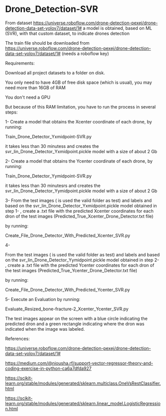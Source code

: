 # Drone_Detection-SVR
From dataset https://universe.roboflow.com/drone-detection-pexej/drone-detection-data-set-yolov7/dataset/1# a model is obtained, based on ML (SVR), with that custom dataset, to indicate drones detection

The train file should be downloaded from https://universe.roboflow.com/drone-detection-pexej/drone-detection-data-set-yolov7/dataset/1#
(needs a roboflow key)

Requirements:

Download all project datasets to a folder on disk.

You only need to have 4GB of free disk space (which is usual), you may need more than 16GB of RAM

You don't need a GPU

But because of this RAM limitation, you have to run the process in several steps:

1-
Create a model that obtains the Xcenter coordinate of each drone, by running:

Train_Drone_Detector_Yxmidpoint-SVR.py

it takes less than 30 minutess and creates the svr_lin_Drone_Detector_Yxmidpoint.pickle  model with a size of about 2 Gb

2-
Create a model that obtains the Ycenter coordinate of each drone, by running:

Train_Drone_Detector_Yymidpoint-SVR.py

it takes less than 30 minutesrs and creates the svr_lin_Drone_Detector_Yymidpoint.pickle model with a size of about 2 Gb

3-
From the test images ( is used the valid folder as test)  and labels  and based on the svr_lin_Drone_Detector_Yxmidpoint.pickle  model obtained in step 1- , create a .txt file with the predicted Xcenter coordinates for each dron of the test images (Predicted_True_Xcenter_Drone_Detector.txt file)

by running:

Create_File_Drone_Detector_With_Predicted_Xcenter_SVR.py

4-

From the test images ( is used the valid folder as test)  and labels  and based on the svr_lin_Drone_Detector_Yymidpoint.pickle  model obtained in step 2- , create a .txt file with the predicted Ycenter coordinates for each dron of the test images (Predicted_True_Ycenter_Drone_Detector.txt file)

by running:

Create_File_Drone_Detector_With_Predicted_Ycenter_SVR.py


5- Execute an  Evaluation by running:

Evaluate_Resized_bone-fracture-2_Xcenter_Ycenter_SVR.py

The test images appear on the screen with a blue circle indicating the predicted dron and a green rectangle indicating where the dron  was indicated when the image was labeled.


References:

https://universe.roboflow.com/drone-detection-pexej/drone-detection-data-set-yolov7/dataset/1#

https://medium.com/@niousha.rf/support-vector-regressor-theory-and-coding-exercise-in-python-ca6a7dfda927

https://scikit-learn.org/stable/modules/generated/sklearn.multiclass.OneVsRestClassifier.html

https://scikit-learn.org/stable/modules/generated/sklearn.linear_model.LogisticRegression.html
